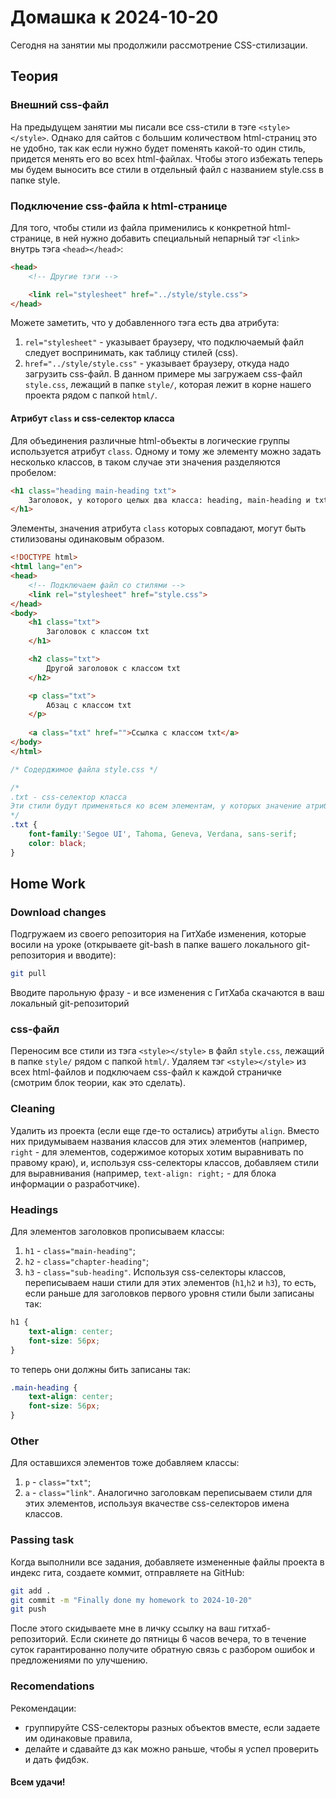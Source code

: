# Домашка к 2024-10-20

Сегодня на занятии мы продолжили рассмотрение CSS-стилизации.

## Теория

### Внешний css-файл
На предыдущем занятии мы писали все css-стили в тэге `<style></style>`. Однако для сайтов с большим количеством html-страниц это не удобно, так как если нужно будет поменять какой-то один стиль, придется менять его во всех html-файлах. Чтобы этого избежать теперь мы будем выносить все стили в отдельный файл с названием style.css в папке style. 

### Подключение css-файла к html-странице
Для того, чтобы стили из файла применились к конкретной html-странице, в ней нужно добавить специальный непарный тэг `<link>` внутрь тэга `<head></head>`:
```html
<head>
    <!-- Другие тэги -->

    <link rel="stylesheet" href="../style/style.css">
</head>
```
Можете заметить, что у добавленного тэга есть два атрибута:
1) `rel="stylesheet"` - указывает браузеру, что подключаемый файл следует воспринимать, как таблицу стилей (css).
2) `href="../style/style.css"` - указывает браузеру, откуда надо загрузить css-файл. В данном примере мы загружаем css-файл `style.css`, лежащий в папке `style/`, которая лежит в корне нашего проекта рядом с папкой `html/`.

#### Атрибут `class` и css-селектор класса
Для объединения различные html-объекты в логические группы используется атрибут `class`. Одному и тому же элементу можно задать несколько классов, в таком случае эти значения разделяются пробелом:
```html
<h1 class="heading main-heading txt">
    Заголовок, у которого целых два класса: heading, main-heading и txt
</h1>
```
Элементы, значения атрибута `class` которых совпадают, могут быть стилизованы одинаковым образом.
```html
<!DOCTYPE html>
<html lang="en">
<head>
    <!-- Подключаем файл со стилями -->
    <link rel="stylesheet" href="style.css">
</head>
<body>
    <h1 class="txt">
        Заголовок с классом txt
    </h1>

    <h2 class="txt">
        Другой заголовок с классом txt
    </h2>

    <p class="txt">
        Абзац с классом txt
    </p>
    
    <a class="txt" href="">Ссылка с классом txt</a>
</body>
</html>
```
```css
/* Содерджимое файла style.css */

/*
.txt - css-селектор класса
Эти стили будут применяться ко всем элементам, у которых значение атрибута class равно txt
*/
.txt {
    font-family:'Segoe UI', Tahoma, Geneva, Verdana, sans-serif;
    color: black;
}
```

## Home Work

### Download changes
Подгружаем из своего репозитория на ГитХабе изменения, которые восили на уроке (открываете git-bash в папке вашего локального git-репозитория и вводите):
```bash
git pull
```
Вводите парольную фразу - и все изменения с ГитХаба скачаются в ваш локальный git-репозиторий

### css-файл
Переносим все стили из тэга `<style></style>` в файл `style.css`, лежащий в папке `style/` рядом с папкой `html/`. Удаляем тэг `<style></style>` из всех html-файлов и подключаем css-файл к каждой страничке (смотрим блок теории, как это сделать).

### Cleaning
Удалить из проекта (если еще где-то остались) атрибуты `align`. Вместо них придумываем названия классов для этих элементов (например, `right` - для элементов, содержимое которых хотим выравнивать по правому краю), и, используя css-селекторы классов, добавляем стили для выравнивания (например, `text-align: right;` - для блока информации о разработчике).

### Headings
Для элементов заголовков прописываем классы:
1) `h1` - `class="main-heading"`;
2) `h2` - `class="chapter-heading"`;
3) `h3` - `class="sub-heading"`.
Используя css-селекторы классов, переписываем  наши стили для этих элементов (`h1`,`h2` и `h3`), то есть, если раньше для заголовков первого уровня стили были записаны так:
```css
h1 {
    text-align: center;
    font-size: 56px;
}
```
то теперь они должны бить записаны так:
```css
.main-heading {
    text-align: center;
    font-size: 56px;
}
```

### Other
Для оставшихся элементов тоже добавляем классы:
1) `p` - `class="txt"`;
2) `a` - `class="link"`.
Аналогично заголовкам переписываем стили для этих элементов, используя вкачестве css-селекторов имена классов.

### Passing task
Когда выполнили все задания, добавляете измененные файлы проекта в индекс гита, создаете коммит, отправляете на GitHub:
```bash
git add .
git commit -m "Finally done my homework to 2024-10-20"
git push
```
После этого скидываете мне в личку ссылку на ваш гитхаб-репозиторий. Если скинете до пятницы 6 часов вечера, то в течение суток гарантированно получите обратную связь с разбором ошибок и предложениями по улучшению.

### Recomendations
Рекомендации:
- группируйте CSS-селекторы разных объектов вместе, если задаете им одинаковые правила,
- делайте и сдавайте дз как можно раньше, чтобы я успел проверить и дать фидбэк.

#### Всем удачи!